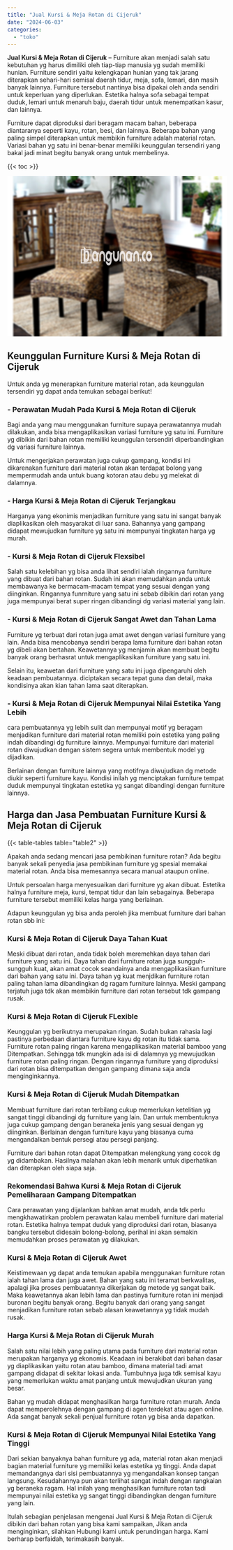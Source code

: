 ```yaml
---
title: "Jual Kursi & Meja Rotan di Cijeruk"
date: "2024-06-03"
categories: 
  - "toko"
---
```


**Jual Kursi & Meja Rotan di Cijeruk** – Furniture akan menjadi salah satu kebutuhan yg harus dimiliki oleh tiap-tiap manusia yg sudah memiliki hunian. Furniture sendiri yaitu kelengkapan hunian yang tak jarang diterapkan sehari-hari semisal daerah tidur, meja, sofa, lemari, dan masih banyak lainnya. Furniture tersebut nantinya bisa dipakai oleh anda sendiri untuk keperluan yang diperlukan. Estetika halnya sofa sebagai tempat duduk, lemari untuk menaruh baju, daerah tidur untuk menempatkan kasur, dan lainnya.

Furniture dapat diproduksi dari beragam macam bahan, beberapa diantaranya seperti kayu, rotan, besi, dan lainnya. Beberapa bahan yang paling simpel diterapkan untuk membikin furniture adalah material rotan. Variasi bahan yg satu ini benar-benar memiliki keunggulan tersendiri yang bakal jadi minat begitu banyak orang untuk membelinya.

{{< toc >}}

![Jual Kursi & Meja Rotan di Cijeruk](/images/kursi-meja-rotan-murah01.png)

## Keunggulan Furniture Kursi & Meja Rotan di Cijeruk

Untuk anda yg menerapkan furniture material rotan, ada keunggulan tersendiri yg dapat anda temukan sebagai berikut!

### \- Perawatan Mudah Pada Kursi & Meja Rotan di Cijeruk

Bagi anda yang mau menggunakan furniture supaya perawatannya mudah dilakukan, anda bisa mengaplikasikan variasi furniture yg satu ini. Furniture yg dibikin dari bahan rotan memiliki keunggulan tersendiri diperbandingkan dg variasi furniture lainnya.

Untuk mengerjakan perawatan juga cukup gampang, kondisi ini dikarenakan furniture dari material rotan akan terdapat bolong yang mempermudah anda untuk buang kotoran atau debu yg melekat di dalamnya.

### \- Harga Kursi & Meja Rotan di Cijeruk Terjangkau

Harganya yang ekonimis menjadikan furniture yang satu ini sangat banyak diaplikasikan oleh masyarakat di luar sana. Bahannya yang gampang didapat mewujudkan furniture yg satu ini mempunyai tingkatan harga yg murah.

### \- Kursi & Meja Rotan di Cijeruk Flexsibel

Salah satu kelebihan yg bisa anda lihat sendiri ialah ringannya furniture yang dibuat dari bahan rotan. Sudah ini akan memudahkan anda untuk membawanya ke bermacam-macam tempat yang sesuai dengan yang diinginkan. Ringannya funrniture yang satu ini sebab dibikin dari rotan yang juga mempunyai berat super ringan dibandingi dg variasi material yang lain.

### \- Kursi & Meja Rotan di Cijeruk Sangat Awet dan Tahan Lama

Furniture yg terbuat dari rotan juga amat awet dengan variasi furniture yang lain. Anda bisa mencobanya sendiri berapa lama furniture dari bahan rotan yg dibeli akan bertahan. Keawetannya yg menjamin akan membuat begitu banyak orang berhasrat untuk mengaplikasikan furniture yang satu ini.

Selain itu, keawetan dari furniture yang satu ini juga dipengaruhi oleh keadaan pembuatannya. diciptakan secara tepat guna dan detail, maka kondisinya akan kian tahan lama saat diterapkan.

### \- Kursi & Meja Rotan di Cijeruk Mempunyai Nilai Estetika Yang Lebih

cara pembuatannya yg lebih sulit dan mempunyai motif yg beragam menjadikan furniture dari material rotan memiliki poin estetika yang paling indah dibandingi dg furniture lainnya. Mempunyai furniture dari material rotan diwujudkan dengan sistem segera untuk membentuk model yg dijadikan.

Berlainan dengan furniture lainnya yang motifnya diwujudkan dg metode diukir seperti furniture kayu. Kondisi inilah yg menciptakan furniture tempat duduk mempunyai tingkatan estetika yg sangat dibandingi dengan furniture lainnya.

## Harga dan Jasa Pembuatan Furniture Kursi & Meja Rotan di Cijeruk

{{< table-tables table="table2" >}}

Apakah anda sedang mencari jasa pembikinan furniture rotan? Ada begitu banyak sekali penyedia jasa pembikinan furniture yg spesial memakai material rotan. Anda bisa memesannya secara manual ataupun online.

Untuk persoalan harga menyesuaikan dari furniture yg akan dibuat. Estetika halnya furniture meja, kursi, tempat tidur dan lain sebagainya. Beberapa furniture tersebut memiliki kelas harga yang berlainan.

Adapun keunggulan yg bisa anda peroleh jika membuat furniture dari bahan rotan sbb ini:

### Kursi & Meja Rotan di Cijeruk Daya Tahan Kuat

Meski dibuat dari rotan, anda tidak boleh meremehkan daya tahan dari furniture yang satu ini. Daya tahan dari furniture rotan juga sungguh-sungguh kuat, akan amat cocok seandainya anda mengaplikasikan furniture dari bahan yang satu ini. Daya tahan yg kuat menjdikan furniture rotan paling tahan lama dibandingkan dg ragam furniture lainnya. Meski gampang terjatuh juga tdk akan membikin furniture dari rotan tersebut tdk gampang rusak.

### Kursi & Meja Rotan di Cijeruk FLexible

Keunggulan yg berikutnya merupakan ringan. Sudah bukan rahasia lagi pastinya perbedaan diantara furniture kayu dg rotan itu tidak sama. Furniture rotan paling ringan karena mengaplikasikan material bamboo yang Ditempatkan. Sehingga tdk mungkin ada isi di dalamnya yg mewujudkan furniture rotan paling ringan. Dengan ringannya furniture yang diproduksi dari rotan bisa ditempatkan dengan gampang dimana saja anda menginginkannya.

### Kursi & Meja Rotan di Cijeruk Mudah Ditempatkan

Membuat furniture dari rotan terbilang cukup memerlukan ketelitian yg sangat tinggi dibandingi dg furniture yang lain. Dan untuk membentuknya juga cukup gampang dengan beraneka jenis yang sesuai dengan yg diinginkan. Berlainan dengan furniture kayu yang biasanya cuma mengandalkan bentuk persegi atau persegi panjang.

Furniture dari bahan rotan dapat Ditempatkan melengkung yang cocok dg yg didambakan. Hasilnya malahan akan lebih menarik untuk diperhatikan dan diterapkan oleh siapa saja.

### Rekomendasi Bahwa Kursi & Meja Rotan di Cijeruk Pemeliharaan Gampang Ditempatkan

Cara perawatan yang dijalankan bahkan amat mudah, anda tdk perlu mengkhawatirkan problem perawatan kalau membeli furniture dari material rotan. Estetika halnya tempat duduk yang diproduksi dari rotan, biasanya bangku tersebut didesain bolong-bolong, perihal ini akan semakin memudahkan proses perawatan yg dilakukan.

### Kursi & Meja Rotan di Cijeruk Awet

Keistimewaan yg dapat anda temukan apabila menggunakan furniture rotan ialah tahan lama dan juga awet. Bahan yang satu ini teramat berkwalitas, apalagi jika proses pembuatannya dikerjakan dg metode yg sangat baik. Maka keawetannya akan lebih lama dan pastinya furniture rotan ini menjadi buronan begitu banyak orang. Begitu banyak dari orang yang sangat menjadikan furniture rotan sebab alasan keawetannya yg tidak mudah rusak.

### Harga Kursi & Meja Rotan di Cijeruk Murah

Salah satu nilai lebih yang paling utama pada furniture dari material rotan merupakan harganya yg ekonomis. Keadaan ini berakibat dari bahan dasar yg diaplikasikan yaitu rotan atau bamboo, dimana material tadi amat gampang didapat di sekitar lokasi anda. Tumbuhnya juga tdk semisal kayu yang memerlukan waktu amat panjang untuk mewujudkan ukuran yang besar.

Bahan yg mudah didapat menghasilkan harga furniture rotan murah. Anda dapat memperolehnya dengan gampang di agen terdekat atau agen online. Ada sangat banyak sekali penjual furniture rotan yg bisa anda dapatkan.

### Kursi & Meja Rotan di Cijeruk Mempunyai Nilai Estetika Yang Tinggi

Dari sekian banyaknya bahan furniture yg ada, material rotan akan menjadi bagian material furniture yg memiliki kelas estetika yg tinggi. Anda dapat memandangnya dari sisi pembuatannya yg mengandalkan konsep tangan langsung. Kesudahannya pun akan terlihat sangat indah dengan rangkaian yg beraneka ragam. Hal inilah yang menghasilkan furniture rotan tadi mempunyai nilai estetika yg sangat tinggi dibandingkan dengan furniture yang lain.

Itulah sebagian penjelasan mengenai Jual Kursi & Meja Rotan di Cijeruk dibikin dari bahan rotan yang bisa kami sampaikan, Jikan anda menginginkan, silahkan Hubungi kami untuk perundingan harga. Kami berharap berfaidah, terimakasih banyak.
